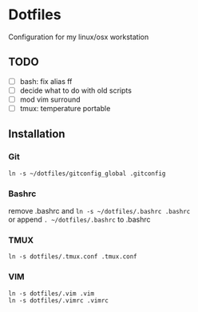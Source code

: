 # Dotfiles
Configuration for my linux/osx workstation

## TODO
 - [ ] bash: fix alias ff
 - [ ] decide what to do with old scripts
 - [ ] mod vim surround
 - [ ] tmux: temperature portable

## Installation
### Git
`ln -s ~/dotfiles/gitconfig_global .gitconfig`
### Bashrc
remove .bashrc and
`ln -s ~/dotfiles/.bashrc .bashrc`<br/>
or append `. ~/dotfiles/.bashrc` to .bashrc
### TMUX
`ln -s dotfiles/.tmux.conf .tmux.conf`
### VIM
`ln -s dotfiles/.vim .vim`<br/>
`ln -s dotfiles/.vimrc .vimrc`

